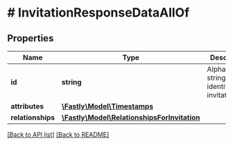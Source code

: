 # # InvitationResponseDataAllOf

## Properties

Name | Type | Description | Notes
------------ | ------------- | ------------- | -------------
**id** | **string** | Alphanumeric string identifying an invitation. | [optional] [readonly] 
**attributes** | [**\Fastly\Model\Timestamps**](Timestamps.md) |  | [optional] 
**relationships** | [**\Fastly\Model\RelationshipsForInvitation**](RelationshipsForInvitation.md) |  | [optional] 


[[Back to API list]](../../README.md#endpoints) [[Back to README]](../../README.md)
